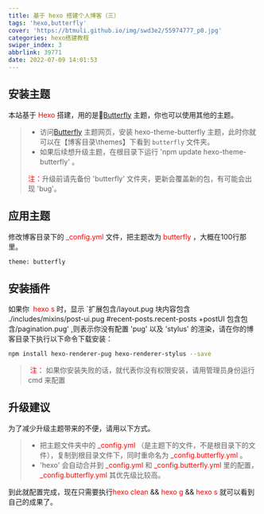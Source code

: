 ```yaml
---
title: 基于 hexo 搭建个人博客（三）
tags: 'hexo,butterfly'
cover: 'https://btmuli.github.io/img/swd3e2/55974777_p0.jpg'
categories: hexo搭建教程
swiper_index: 3
abbrlink: 39771
date: 2022-07-09 14:01:53
---
```

## **安装主题**

本站基于<font color="red"> Hexo </font>搭建，用的是🦋[Butterfly](https://butterfly.js.org/) 主题，你也可以使用其他的主题。

> - 访问[Butterfly](https://butterfly.js.org/) 主题网页，安装 hexo-theme-butterfly 主题，此时你就可以在【博客目录\themes】下看到 `butterfly` 文件夹。
> - 如果后续想升级主题，在根目录下运行 'npm update hexo-theme-butterfly' 。
>
> <font color="red">注：</font>升级前请先备份 'butterfly' 文件夹，更新会覆盖新的包，有可能会出现 'bug'。

## **应用主题**

修改博客目录下的<font color="red"> _config.yml </font>文件，把主题改为 <font color="red"> butterfly </font>，大概在100行那里。

```bash
theme: butterfly
```

## **安装插件**

如果你 <font color="red"> hexo s </font>时，显示 `扩展包含/layout.pug 块内容包含 ./includes/mixins/post-ui.pug #recent-posts.recent-posts +postUI 包含包含/pagination.pug' ,则表示你没有配置 'pug' 以及 'stylus' 的渲染，请在你的博客目录下执行以下命令下载安装：

```bash
npm install hexo-renderer-pug hexo-renderer-stylus --save
```

> <font color="red"> 注： </font>如果你安装失败的话，就代表你没有权限安装，请用管理员身份运行 cmd 来配置

## **升级建议**

为了减少升级主题带来的不便，请用以下方式。

> - 把主题文件夹中的 <font color="red"> _config.yml </font>（是主题下的文件，不是根目录下的文件），复制到根目录文件下，同时重命名为 <font color="red"> _config.butterfly.yml </font>。
> - 'hexo' 会自动合并到<font color="red"> _config.yml </font>和<font color="red"> _config.butterfly.yml </font>里的配置，<font color="red"> _config.butterfly.yml </font>其优先级比较高。

到此就配置完成，现在只需要执行<font color="red">hexo clean </font>&& <font color="red"> hexo g </font>&& <font color="red"> hexo s </font>就可以看到自己的成果了。